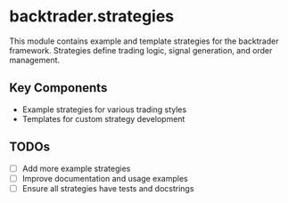 # backtrader.strategies

This module contains example and template strategies for the backtrader framework.
Strategies define trading logic, signal generation, and order management.

## Key Components

- Example strategies for various trading styles
- Templates for custom strategy development

## TODOs

- [ ] Add more example strategies
- [ ] Improve documentation and usage examples
- [ ] Ensure all strategies have tests and docstrings
